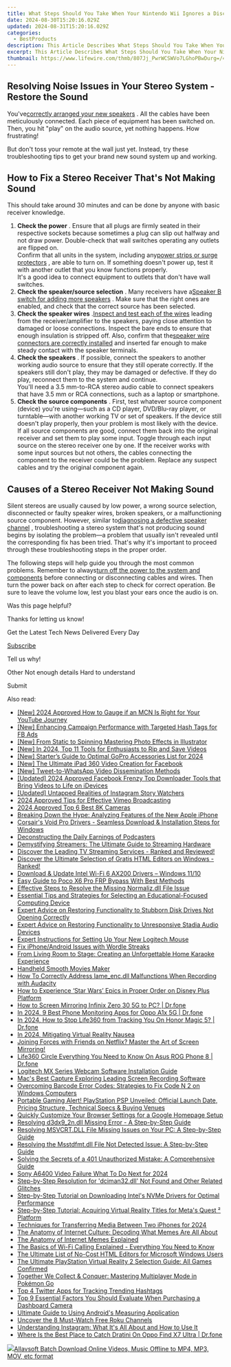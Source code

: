 ```yaml
---
title: What Steps Should You Take When Your Nintendo Wii Ignores a Disc?
date: 2024-08-30T15:20:16.029Z
updated: 2024-08-31T15:20:16.029Z
categories:
  - BestProducts
description: This Article Describes What Steps Should You Take When Your Nintendo Wii Ignores a Disc?
excerpt: This Article Describes What Steps Should You Take When Your Nintendo Wii Ignores a Disc?
thumbnail: https://www.lifewire.com/thmb/807Jj_PwrWCSWVo7LGhoPBwDurg=/400x300/filters:no_upscale():max_bytes(150000):strip_icc():format(webp)/WiiUdisc-56c2916f3df78c0b138f819d.jpg
---
```


## Resolving Noise Issues in Your Stereo System - Restore the Sound
 You've[correctly arranged your new speakers](https://www.lifewire.com/placing-speakers-correctly-3134857) . All the cables have been meticulously connected. Each piece of equipment has been switched on. Then, you hit "play" on the audio source, yet nothing happens. How frustrating!

 But don't toss your remote at the wall just yet. Instead, try these troubleshooting tips to get your brand new sound system up and working.

## How to Fix a Stereo Receiver That's Not Making Sound

 This should take around 30 minutes and can be done by anyone with basic receiver knowledge.

1. **Check the power** . Ensure that all plugs are firmly seated in their respective sockets because sometimes a plug can slip out halfway and not draw power. Double-check that wall switches operating any outlets are flipped on.  
 Confirm that all units in the system, including any[power strips or surge protectors](https://www.lifewire.com/surge-protectors-4145796) , are able to turn on. If something doesn't power up, test it with another outlet that you know functions properly.  
 It's a good idea to connect equipment to outlets that don't have wall switches.
2. **Check the speaker/source selection** . Many receivers have a[Speaker B switch for adding more speakers](https://www.lifewire.com/benefits-of-adding-speakers-using-b-switch-3134657) . Make sure that the right ones are enabled, and check that the correct source has been selected.
3. **Check the speaker wires** .[Inspect and test each of the wires](https://www.lifewire.com/quickly-test-speaker-connections-3135135) leading from the receiver/amplifier to the speakers, paying close attention to damaged or loose connections. Inspect the bare ends to ensure that enough insulation is stripped off. Also, confirm that the[speaker wire connectors are correctly installed](https://www.lifewire.com/choose-different-speakerwire-connectors-4135435) and inserted far enough to make steady contact with the speaker terminals.
4. **Check the speakers** . If possible, connect the speakers to another working audio source to ensure that they still operate correctly. If the speakers still don't play, they may be damaged or defective. If they do play, reconnect them to the system and continue.  
 You'll need a 3.5 mm-to-RCA stereo audio cable to connect speakers that have 3.5 mm or RCA connections, such as a laptop or smartphone.
5. **Check the source components** . First, test whatever source component (device) you're using—such as a CD player, DVD/Blu-ray player, or turntable—with another working TV or set of speakers. If the device still doesn't play properly, then your problem is most likely with the device.  
 If all source components are good, connect them back into the original receiver and set them to play some input. Toggle through each input source on the stereo receiver one by one. If the receiver works with some input sources but not others, the cables connecting the component to the receiver could be the problem. Replace any suspect cables and try the original component again.

## Causes of a Stereo Receiver Not Making Sound

 Silent stereos are usually caused by low power, a wrong source selection, disconnected or faulty speaker wires, broken speakers, or a malfunctioning source component. However, similar to[diagnosing a defective speaker channel](https://www.lifewire.com/troubleshoot-speaker-channel-3135138) , troubleshooting a stereo system that's not producing sound begins by isolating the problem—a problem that usually isn't revealed until the corresponding fix has been tried. That's why it's important to proceed through these troubleshooting steps in the proper order.

 The following steps will help guide you through the most common problems. Remember to always[turn off the power to the system and components](https://www.lifewire.com/reboot-your-stereo-3135144) before connecting or disconnecting cables and wires. Then turn the power back on after each step to check for correct operation. Be sure to leave the volume low, lest you blast your ears once the audio is on.

Was this page helpful?

Thanks for letting us know!

 Get the Latest Tech News Delivered Every Day

[Subscribe](https://www.lifewire.com/#)

Tell us why!

 Other  Not enough details  Hard to understand

 Submit

<ins class="adsbygoogle"
     style="display:block"
     data-ad-format="autorelaxed"
     data-ad-client="ca-pub-7571918770474297"
     data-ad-slot="1223367746"></ins>



<ins class="adsbygoogle"
     style="display:block"
     data-ad-client="ca-pub-7571918770474297"
     data-ad-slot="8358498916"
     data-ad-format="auto"
     data-full-width-responsive="true"></ins>

<span class="atpl-alsoreadstyle">Also read:</span>
<div><ul>
<li><a href="https://youtube-docs.techidaily.com/024-approved-how-to-gauge-if-an-mcn-is-right-for-your-youtube-journey/"><u>[New] 2024 Approved  How to Gauge if an MCN Is Right for Your YouTube Journey</u></a></li>
<li><a href="https://facebook-video-recording.techidaily.com/new-enhancing-campaign-performance-with-targeted-hash-tags-for-fb-ads/"><u>[New] Enhancing Campaign Performance with Targeted Hash Tags for FB Ads</u></a></li>
<li><a href="https://some-knowledge.techidaily.com/new-from-static-to-spinning-mastering-photo-effects-in-illustrator/"><u>[New] From Static to Spinning  Mastering Photo Effects in Illustrator</u></a></li>
<li><a href="https://youtube-tips.techidaily.com/n-2024-top-11-tools-for-enthusiasts-to-rip-and-save-videos/"><u>[New] In 2024, Top 11 Tools for Enthusiasts to Rip and Save Videos</u></a></li>
<li><a href="https://fox-direct.techidaily.com/new-starters-guide-to-optimal-gopro-accessories-list-for-2024/"><u>[New] Starter’s Guide to Optimal GoPro Accessories List for 2024</u></a></li>
<li><a href="https://facebook-clips.techidaily.com/new-the-ultimate-ipad-360-video-creation-for-facebook/"><u>[New] The Ultimate iPad 360 Video Creation for Facebook</u></a></li>
<li><a href="https://twitter-videos.techidaily.com/new-tweet-to-whatsapp-video-dissemination-methods/"><u>[New] Tweet-to-WhatsApp Video Dissemination Methods</u></a></li>
<li><a href="https://facebook-videos.techidaily.com/updated-2024-approved-facebook-frenzy-top-downloader-tools-that-bring-videos-to-life-on-idevices/"><u>[Updated] 2024 Approved  Facebook Frenzy  Top Downloader Tools that Bring Videos to Life on iDevices</u></a></li>
<li><a href="https://instagram-video-recordings.techidaily.com/updated-untapped-realities-of-instagram-story-watchers/"><u>[Updated] Untapped Realities of Instagram Story Watchers</u></a></li>
<li><a href="https://vimeo-videos.techidaily.com/2024-approved-tips-for-effective-vimeo-broadcasting/"><u>2024 Approved  Tips for Effective Vimeo Broadcasting</u></a></li>
<li><a href="https://extra-tips.techidaily.com/2024-approved-top-6-best-8k-cameras/"><u>2024 Approved  Top 6 Best 8K Cameras</u></a></li>
<li><a href="https://techtrends.techidaily.com/breaking-down-the-hype-analyzing-features-of-the-new-apple-iphone/"><u>Breaking Down the Hype: Analyzing Features of the New Apple iPhone</u></a></li>
<li><a href="https://win-amazing.techidaily.com/corsairs-void-pro-drivers-seamless-download-and-installation-steps-for-windows/"><u>Corsair's Void Pro Drivers - Seamless Download & Installation Steps for Windows</u></a></li>
<li><a href="https://extra-resources.techidaily.com/deconstructing-the-daily-earnings-of-podcasters/"><u>Deconstructing the Daily Earnings of Podcasters</u></a></li>
<li><a href="https://techtrends.techidaily.com/demystifying-streamers-the-ultimate-guide-to-streaming-hardware/"><u>Demystifying Streamers: The Ultimate Guide to Streaming Hardware</u></a></li>
<li><a href="https://techtrends.techidaily.com/discover-the-leading-tv-streaming-services-ranked-and-reviewed/"><u>Discover the Leading TV Streaming Services - Ranked and Reviewed!</u></a></li>
<li><a href="https://techtrends.techidaily.com/discover-the-ultimate-selection-of-gratis-html-editors-on-windows-ranked/"><u>Discover the Ultimate Selection of Gratis HTML Editors on Windows - Ranked!</u></a></li>
<li><a href="https://hardware-updates.techidaily.com/1722975631702-download-and-update-intel-wi-fi-6-ax200-drivers-windows-1110/"><u>Download & Update Intel Wi-Fi 6 AX200 Drivers – Windows 11/10</u></a></li>
<li><a href="https://android-frp.techidaily.com/easy-guide-to-poco-x6-pro-frp-bypass-with-best-methods-by-drfone-android/"><u>Easy Guide to Poco X6 Pro FRP Bypass With Best Methods</u></a></li>
<li><a href="https://techtrends.techidaily.com/effective-steps-to-resolve-the-missing-normalizdll-file-issue/"><u>Effective Steps to Resolve the Missing Normaliz.dll File Issue</u></a></li>
<li><a href="https://techtrends.techidaily.com/essential-tips-and-strategies-for-selecting-an-educational-focused-computing-device/"><u>Essential Tips and Strategies for Selecting an Educational-Focused Computing Device</u></a></li>
<li><a href="https://techtrends.techidaily.com/expert-advice-on-restoring-functionality-to-stubborn-disk-drives-not-opening-correctly/"><u>Expert Advice on Restoring Functionality to Stubborn Disk Drives Not Opening Correctly</u></a></li>
<li><a href="https://techtrends.techidaily.com/expert-advice-on-restoring-functionality-to-unresponsive-stadia-audio-devices/"><u>Expert Advice on Restoring Functionality to Unresponsive Stadia Audio Devices</u></a></li>
<li><a href="https://techtrends.techidaily.com/expert-instructions-for-setting-up-your-new-logitech-mouse/"><u>Expert Instructions for Setting Up Your New Logitech Mouse</u></a></li>
<li><a href="https://games-able.techidaily.com/fix-iphoneandroid-issues-with-wordle-streaks/"><u>Fix iPhone/Android Issues with Wordle Streaks</u></a></li>
<li><a href="https://techtrends.techidaily.com/from-living-room-to-stage-creating-an-unforgettable-home-karaoke-experience/"><u>From Living Room to Stage: Creating an Unforgettable Home Karaoke Experience</u></a></li>
<li><a href="https://extra-resources.techidaily.com/handheld-smooth-movies-maker/"><u>Handheld Smooth Movies Maker</u></a></li>
<li><a href="https://techtrends.techidaily.com/how-to-correctly-address-lameencdll-malfunctions-when-recording-with-audacity/"><u>How To Correctly Address lame_enc.dll Malfunctions When Recording with Audacity</u></a></li>
<li><a href="https://techtrends.techidaily.com/how-to-experience-star-wars-epics-in-proper-order-on-disney-plus-platform/"><u>How to Experience ‘Star Wars’ Epics in Proper Order on Disney Plus Platform</u></a></li>
<li><a href="https://screen-mirror.techidaily.com/how-to-screen-mirroring-infinix-zero-30-5g-to-pc-drfone-by-drfone-android/"><u>How to Screen Mirroring Infinix Zero 30 5G to PC? | Dr.fone</u></a></li>
<li><a href="https://android-location-track.techidaily.com/in-2024-9-best-phone-monitoring-apps-for-oppo-a1x-5g-drfone-by-drfone-virtual-android/"><u>In 2024, 9 Best Phone Monitoring Apps for Oppo A1x 5G | Dr.fone</u></a></li>
<li><a href="https://review-topics.techidaily.com/in-2024-how-to-stop-life360-from-tracking-you-on-honor-magic-5-drfone-by-drfone-virtual-android/"><u>In 2024, How to Stop Life360 from Tracking You On Honor Magic 5? | Dr.fone</u></a></li>
<li><a href="https://extra-guidance.techidaily.com/in-2024-mitigating-virtual-reality-nausea/"><u>In 2024, Mitigating Virtual Reality Nausea</u></a></li>
<li><a href="https://techtrends.techidaily.com/joining-forces-with-friends-on-netflix-master-the-art-of-screen-mirroring/"><u>Joining Forces with Friends on Netflix? Master the Art of Screen Mirroring!</u></a></li>
<li><a href="https://fake-location.techidaily.com/life360-circle-everything-you-need-to-know-on-asus-rog-phone-8-drfone-by-drfone-virtual-android/"><u>Life360 Circle Everything You Need to Know On Asus ROG Phone 8 | Dr.fone</u></a></li>
<li><a href="https://win-amazing.techidaily.com/logitech-mx-series-webcam-software-installation-guide/"><u>Logitech MX Series Webcam Software Installation Guide</u></a></li>
<li><a href="https://on-screen-recording.techidaily.com/macs-best-capture-exploring-leading-screen-recording-software/"><u>Mac's Best Capture  Exploring Leading Screen Recording Software</u></a></li>
<li><a href="https://techtrends.techidaily.com/overcoming-barcode-error-codes-strategies-to-fix-code-n-2-on-windows-computers/"><u>Overcoming Barcode Error Codes: Strategies to Fix Code N 2 on Windows Computers</u></a></li>
<li><a href="https://techtrends.techidaily.com/portable-gaming-alert-playstation-psp-unveiled-official-launch-date-pricing-structure-technical-specs-and-buying-venues/"><u>Portable Gaming Alert! PlayStation PSP Unveiled: Official Launch Date, Pricing Structure, Technical Specs & Buying Venues</u></a></li>
<li><a href="https://tech-renaissance.techidaily.com/quickly-customize-your-browser-settings-for-a-google-homepage-setup/"><u>Quickly Customize Your Browser Settings for a Google Homepage Setup</u></a></li>
<li><a href="https://techtrends.techidaily.com/resolving-d3dx92ndll-missing-error-a-step-by-step-guide/"><u>Resolving d3dx9_2n.dll Missing Error - A Step-by-Step Guide</u></a></li>
<li><a href="https://techtrends.techidaily.com/resolving-msvcrtdll-file-missing-issues-on-your-pc-a-step-by-step-guide/"><u>Resolving MSVCRT.DLL File Missing Issues on Your PC: A Step-by-Step Guide</u></a></li>
<li><a href="https://techtrends.techidaily.com/resolving-the-msstdfmtdll-file-not-detected-issue-a-step-by-step-guide/"><u>Resolving the Msstdfmt.dll File Not Detected Issue: A Step-by-Step Guide</u></a></li>
<li><a href="https://techtrends.techidaily.com/solving-the-secrets-of-a-401-unauthorized-mistake-a-comprehensive-guide/"><u>Solving the Secrets of a 401 Unauthorized Mistake: A Comprehensive Guide</u></a></li>
<li><a href="https://extra-skills.techidaily.com/sony-a6400-video-failure-what-to-do-next-for-2024/"><u>Sony A6400 Video Failure  What To Do Next for 2024</u></a></li>
<li><a href="https://techtrends.techidaily.com/step-by-step-resolution-for-dciman32dll-not-found-and-other-related-glitches/"><u>Step-by-Step Resolution for 'dciman32.dll' Not Found and Other Related Glitches</u></a></li>
<li><a href="https://driver-download.techidaily.com/step-by-step-tutorial-on-downloading-intels-nvme-drivers-for-optimal-performance/"><u>Step-by-Step Tutorial on Downloading Intel's NVMe Drivers for Optimal Performance</u></a></li>
<li><a href="https://techtrends.techidaily.com/step-by-step-tutorial-acquiring-virtual-reality-titles-for-metas-quest-platform/"><u>Step-by-Step Tutorial: Acquiring Virtual Reality Titles for Meta's Quest ² Platform</u></a></li>
<li><a href="https://some-approaches.techidaily.com/techniques-for-transferring-media-between-two-iphones-for-2024/"><u>Techniques for Transferring Media Between Two iPhones for 2024</u></a></li>
<li><a href="https://techtrends.techidaily.com/the-anatomy-of-internet-culture-decoding-what-memes-are-all-about/"><u>The Anatomy of Internet Culture: Decoding What Memes Are All About</u></a></li>
<li><a href="https://techtrends.techidaily.com/the-anatomy-of-internet-memes-explained/"><u>The Anatomy of Internet Memes Explained</u></a></li>
<li><a href="https://techtrends.techidaily.com/the-basics-of-wi-fi-calling-explained-everything-you-need-to-know/"><u>The Basics of Wi-Fi Calling Explained - Everything You Need to Know</u></a></li>
<li><a href="https://techtrends.techidaily.com/the-ultimate-list-of-no-cost-html-editors-for-microsoft-windows-users/"><u>The Ultimate List of No-Cost HTML Editors for Microsoft Windows Users</u></a></li>
<li><a href="https://techtrends.techidaily.com/the-ultimate-playstation-virtual-reality-2-selection-guide-all-games-confirmed/"><u>The Ultimate PlayStation Virtual Reality 2 Selection Guide: All Games Confirmed</u></a></li>
<li><a href="https://techtrends.techidaily.com/together-we-collect-and-conquer-mastering-multiplayer-mode-in-pokemon-go/"><u>Together We Collect & Conquer: Mastering Multiplayer Mode in Pokémon Go</u></a></li>
<li><a href="https://techtrends.techidaily.com/top-4-twitter-apps-for-tracking-trending-hashtags/"><u>Top 4 Twitter Apps for Tracking Trending Hashtags</u></a></li>
<li><a href="https://techtrends.techidaily.com/top-9-essential-factors-you-should-evaluate-when-purchasing-a-dashboard-camera/"><u>Top 9 Essential Factors You Should Evaluate When Purchasing a Dashboard Camera</u></a></li>
<li><a href="https://techtrends.techidaily.com/ultimate-guide-to-using-androids-measuring-application/"><u>Ultimate Guide to Using Android's Measuring Application</u></a></li>
<li><a href="https://techtrends.techidaily.com/uncover-the-8-must-watch-free-roku-channels/"><u>Uncover the 8 Must-Watch Free Roku Channels</u></a></li>
<li><a href="https://techtrends.techidaily.com/understanding-instagram-what-its-all-about-and-how-to-use-it/"><u>Understanding Instagram: What It's All About and How to Use It</u></a></li>
<li><a href="https://android-pokemon-go.techidaily.com/where-is-the-best-place-to-catch-dratini-on-oppo-find-x7-ultra-drfone-by-drfone-virtual-android/"><u>Where Is the Best Place to Catch Dratini On Oppo Find X7 Ultra | Dr.fone</u></a></li>
</ul></div>

<!-- affiliate ads begin -->
<a href="https://secure.2checkout.com/order/checkout.php?PRODS=4631056&QTY=1&AFFILIATE=108875&CART=1"><img src="https://secure.avangate.com/images/merchant/997e65474a248252883b485717f7d098/products/buy-windows.png" border="0">Allavsoft Batch Download Online Videos, Music Offline to MP4, MP3, MOV, etc format </a>
<!-- affiliate ads end -->